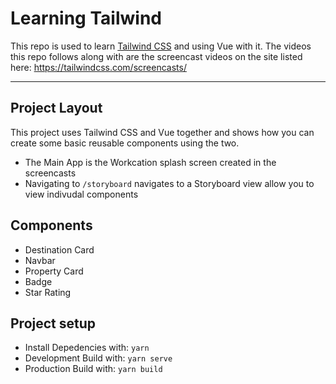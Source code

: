 # Learning Tailwind
This repo is used to learn [Tailwind CSS](tailwindcss.com) and using Vue with it.
The videos this repo follows along with are the screencast videos on the site listed here: https://tailwindcss.com/screencasts/

---

## Project Layout
This project uses Tailwind CSS and Vue together and shows how you can create some basic reusable components using the two.

* The Main App is the Workcation splash screen created in the screencasts
* Navigating to `/storyboard` navigates to a Storyboard view allow you to view indivudal components

## Components
* Destination Card
* Navbar
* Property Card
* Badge
* Star Rating

## Project setup
* Install Depedencies with: `yarn`
* Development Build with: `yarn serve`
* Production Build with: `yarn build`